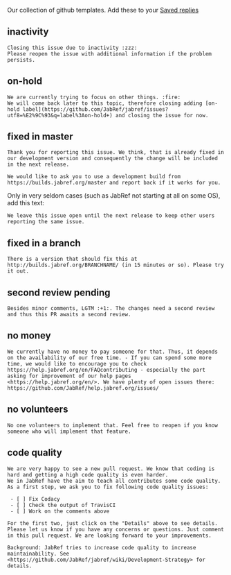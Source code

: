 Our collection of github templates.
Add these to your [Saved replies](https://github.com/settings/replies)

## inactivity
```
Closing this issue due to inactivity :zzz: 
Please reopen the issue with additional information if the problem persists.
```

## on-hold
```
We are currently trying to focus on other things. :fire:
We will come back later to this topic, therefore closing adding [on-hold label](https://github.com/JabRef/jabref/issues?utf8=%E2%9C%93&q=label%3Aon-hold+) and closing the issue for now.
```

## fixed in master
```
Thank you for reporting this issue. We think, that is already fixed in our development version and consequently the change will be included in the next release.

We would like to ask you to use a development build from https://builds.jabref.org/master and report back if it works for you.
```

Only in very seldom cases (such as JabRef not starting at all on some OS), add this text:

    We leave this issue open until the next release to keep other users reporting the same issue.

## fixed in a branch
```
There is a version that should fix this at http://builds.jabref.org/BRANCHNAME/ (in 15 minutes or so). Please try it out. 
```

## second review pending
```
Besides minor comments, LGTM :+1:. The changes need a second review and thus this PR awaits a second review.
```

## no money
```
We currently have no money to pay someone for that. Thus, it depends on the availability of our free time. - If you can spend some more time, we would like to encourage you to check https://help.jabref.org/en/FAQcontributing - especially the part asking for improvement of our help pages <https://help.jabref.org/en/>. We have plenty of open issues there: https://github.com/JabRef/help.jabref.org/issues/
```

## no volunteers

```
No one volunteers to implement that. Feel free to reopen if you know someone who will implement that feature.
```

## code quality

```
We are very happy to see a new pull request. We know that coding is hard and getting a high code quality is even harder.
We in JabRef have the aim to teach all contributes some code quality. As a first step, we ask you to fix following code quality issues:

 - [ ] Fix Codacy
 - [ ] Check the output of TravisCI
 - [ ] Work on the comments above

For the first two, just click on the "Details" above to see details. Please let us know if you have any concerns or questions. Just comment in this pull request. We are looking forward to your improvements.

Background: JabRef tries to increase code quality to increase maintainability. See <https://github.com/JabRef/jabref/wiki/Development-Strategy> for details.
```
